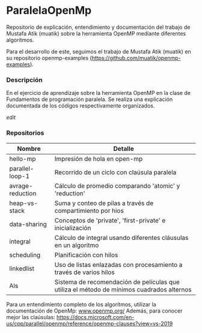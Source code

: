 # ParalelaOpenMp
Repositorio de explicación, entendimiento y documentación del trabajo de Mustafa Atik (muatik) sobre la herramienta OpenMP mediante diferentes algoritmos.

Para el desarrollo de este, seguimos el trabajo de Mustafa Atik (muatik) en su repositorio openmp-examples (https://github.com/muatik/openmp-examples).

### Descripción 
En el ejercicio de aprendizaje sobre la herramienta OpenMP en la clase de Fundamentos de programación paralela.
Se realiza una explicación documentada de los códigos respectivamente organizados.

*edit*
### Repositorios
| Nombre           | Detalle                                                            |
|------------------|-----------------------------------------------------------------   |
| hello-mp         | Impresión de hola en open-mp                                       |
| parallel-loop-1  | Recorrido de un ciclo con claúsula paralela                        |
| avrage-reduction | Cálculo de promedio comparando 'atomic' y 'reduction'              |
| heap-vs-stack    | Suma y conteo de pilas a través de compartimiento por hios         |
| data-sharing     | Conceptos de 'private', 'first-private' e inicialización           |
| integral         | Cálculo de integral usando diferentes cláusulas en un algoritmo    |
| scheduling       | Planificación con hilos                                            |
| linkedlist       | Uso de listas enlazadas con procesamiento a través de varios hilos |
| Als              | Sistema de recomendación de películas que utiliza el método de mínimos cuadrados alternos    |

Para un entendimiento completo de los algoritmos, utilizar la documentación de OpenMp: www.openmp.org/
Además, para conocer mejor las claúsulas: https://docs.microsoft.com/en-us/cpp/parallel/openmp/reference/openmp-clauses?view=vs-2019

